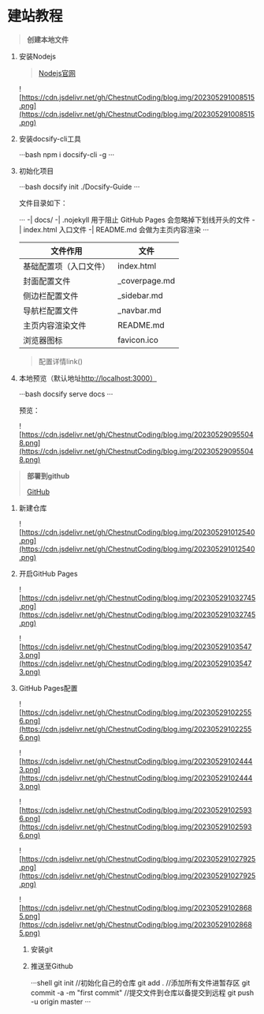 # 建站教程

> **创建本地文件**
>
1. 安装Nodejs

    > [Nodejs官网](https://nodejs.cn/download/)
    >

    ![https://cdn.jsdelivr.net/gh/ChestnutCoding/blog.img/202305291008515.png](https://cdn.jsdelivr.net/gh/ChestnutCoding/blog.img/202305291008515.png)

2. 安装docsify-cli工具

    ···bash
    npm i docsify-cli -g
    ···

3. 初始化项目

    ···bash
    docsify init ./Docsify-Guide
    ···

    文件目录如下：

    ···
     -| docs/
        -| .nojekyll 用于阻止 GitHub Pages 会忽略掉下划线开头的文件
        -| index.html 入口文件
        -| README.md 会做为主页内容渲染
    ···

    | 文件作用               | 文件          |
    | ---------------------- | ------------- |
    | 基础配置项（入口文件） | index.html    |
    | 封面配置文件           | _coverpage.md |
    | 侧边栏配置文件         | _sidebar.md   |
    | 导航栏配置文件         | _navbar.md    |
    | 主页内容渲染文件       | README.md     |
    | 浏览器图标             | favicon.ico   |
    >配置详情link()

4. 本地预览（默认地址<http://localhost:3000）>

    ···bash
    docsify serve docs
    ···

    预览：

    ![https://cdn.jsdelivr.net/gh/ChestnutCoding/blog.img/202305290955048.png](https://cdn.jsdelivr.net/gh/ChestnutCoding/blog.img/202305290955048.png)

> **部署到github**
>
>
> [GitHub](https://github.com/)
>
1. 新建仓库

    ![https://cdn.jsdelivr.net/gh/ChestnutCoding/blog.img/202305291012540.png](https://cdn.jsdelivr.net/gh/ChestnutCoding/blog.img/202305291012540.png)

2. 开启GitHub Pages

    ![https://cdn.jsdelivr.net/gh/ChestnutCoding/blog.img/202305291032745.png](https://cdn.jsdelivr.net/gh/ChestnutCoding/blog.img/202305291032745.png)

    ![https://cdn.jsdelivr.net/gh/ChestnutCoding/blog.img/202305291035473.png](https://cdn.jsdelivr.net/gh/ChestnutCoding/blog.img/202305291035473.png)

3. GitHub Pages配置

    ![https://cdn.jsdelivr.net/gh/ChestnutCoding/blog.img/202305291022556.png](https://cdn.jsdelivr.net/gh/ChestnutCoding/blog.img/202305291022556.png)

    ![https://cdn.jsdelivr.net/gh/ChestnutCoding/blog.img/202305291024443.png](https://cdn.jsdelivr.net/gh/ChestnutCoding/blog.img/202305291024443.png)

    ![https://cdn.jsdelivr.net/gh/ChestnutCoding/blog.img/202305291025936.png](https://cdn.jsdelivr.net/gh/ChestnutCoding/blog.img/202305291025936.png)

    ![https://cdn.jsdelivr.net/gh/ChestnutCoding/blog.img/202305291027925.png](https://cdn.jsdelivr.net/gh/ChestnutCoding/blog.img/202305291027925.png)

    ![https://cdn.jsdelivr.net/gh/ChestnutCoding/blog.img/202305291028685.png](https://cdn.jsdelivr.net/gh/ChestnutCoding/blog.img/202305291028685.png)

    1. 安装git
    2. 推送至Github

        ···shell
        git init //初始化自己的仓库
        git add . //添加所有文件进暂存区
        git commit -a -m "first commit" //提交文件到仓库以备提交到远程
        git push -u origin master
        ···
